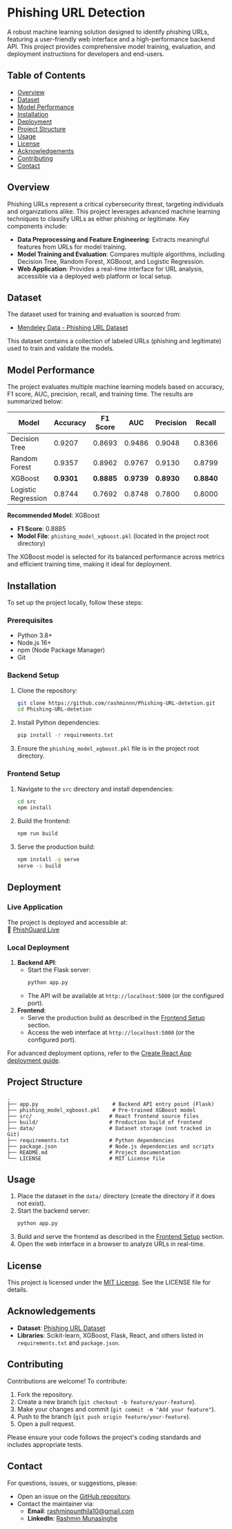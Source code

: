 # Phishing URL Detection

A robust machine learning solution designed to identify phishing URLs, featuring a user-friendly web interface and a high-performance backend API. This project provides comprehensive model training, evaluation, and deployment instructions for developers and end-users.

## Table of Contents
- [Overview](#overview)
- [Dataset](#dataset)
- [Model Performance](#model-performance)
- [Installation](#installation)
- [Deployment](#deployment)
- [Project Structure](#project-structure)
- [Usage](#usage)
- [License](#license)
- [Acknowledgements](#acknowledgements)
- [Contributing](#contributing)
- [Contact](#contact)

## Overview
Phishing URLs represent a critical cybersecurity threat, targeting individuals and organizations alike. This project leverages advanced machine learning techniques to classify URLs as either phishing or legitimate. Key components include:
- **Data Preprocessing and Feature Engineering**: Extracts meaningful features from URLs for model training.
- **Model Training and Evaluation**: Compares multiple algorithms, including Decision Tree, Random Forest, XGBoost, and Logistic Regression.
- **Web Application**: Provides a real-time interface for URL analysis, accessible via a deployed web platform or local setup.

## Dataset
The dataset used for training and evaluation is sourced from:
- [Mendeley Data - Phishing URL Dataset](https://data.mendeley.com/datasets/vfszbj9b36/1)

This dataset contains a collection of labeled URLs (phishing and legitimate) used to train and validate the models.

## Model Performance
The project evaluates multiple machine learning models based on accuracy, F1 score, AUC, precision, recall, and training time. The results are summarized below:

| Model               | Accuracy | F1 Score | AUC    | Precision | Recall | Training Time (s) |
|---------------------|----------|----------|--------|-----------|--------|-------------------|
| Decision Tree       | 0.9207   | 0.8693   | 0.9486 | 0.9048    | 0.8366 | 1.0963            |
| Random Forest       | 0.9357   | 0.8962   | 0.9767 | 0.9130    | 0.8799 | 312.8794          |
| XGBoost             | **0.9301**   | **0.8885**   | **0.9739** | **0.8930**    | **0.8840** | **4.1395**            |
| Logistic Regression | 0.8744   | 0.7692   | 0.8748 | 0.7800    | 0.8000 | 111.7700          |

**Recommended Model**: XGBoost  
- **F1 Score**: 0.8885  
- **Model File**: `phishing_model_xgboost.pkl` (located in the project root directory)

The XGBoost model is selected for its balanced performance across metrics and efficient training time, making it ideal for deployment.

## Installation
To set up the project locally, follow these steps:

### Prerequisites
- Python 3.8+
- Node.js 16+
- npm (Node Package Manager)
- Git

### Backend Setup
1. Clone the repository:
   ```bash
   git clone https://github.com/rashminnn/Phishing-URL-detetion.git
   cd Phishing-URL-detetion
   ```
2. Install Python dependencies:
   ```bash
   pip install -r requirements.txt
   ```
3. Ensure the `phishing_model_xgboost.pkl` file is in the project root directory.

### Frontend Setup
1. Navigate to the `src` directory and install dependencies:
   ```bash
   cd src
   npm install
   ```
2. Build the frontend:
   ```bash
   npm run build
   ```
3. Serve the production build:
   ```bash
   npm install -g serve
   serve -s build
   ```

## Deployment
### Live Application
The project is deployed and accessible at:  
🔗 [PhishGuard Live](https://phishguard.up.railway.app/)

### Local Deployment
1. **Backend API**:
   - Start the Flask server:
     ```bash
     python app.py
     ```
   - The API will be available at `http://localhost:5000` (or the configured port).
2. **Frontend**:
   - Serve the production build as described in the [Frontend Setup](#frontend-setup) section.
   - Access the web interface at `http://localhost:5000` (or the configured port).

For advanced deployment options, refer to the [Create React App deployment guide](https://cra.link/deployment).

## Project Structure
```plaintext
.
├── app.py                        # Backend API entry point (Flask)
├── phishing_model_xgboost.pkl    # Pre-trained XGBoost model
├── src/                         # React frontend source files
├── build/                       # Production build of frontend
├── data/                        # Dataset storage (not tracked in Git)
├── requirements.txt             # Python dependencies
├── package.json                 # Node.js dependencies and scripts
├── README.md                    # Project documentation
└── LICENSE                      # MIT License file
```

## Usage
1. Place the dataset in the `data/` directory (create the directory if it does not exist).
2. Start the backend server:
   ```bash
   python app.py
   ```
3. Build and serve the frontend as described in the [Frontend Setup](#frontend-setup) section.
4. Open the web interface in a browser to analyze URLs in real-time.

## License
This project is licensed under the [MIT License](LICENSE). See the LICENSE file for details.

## Acknowledgements
- **Dataset**: [Phishing URL Dataset](https://data.mendeley.com/datasets/vfszbj9b36/1)
- **Libraries**: Scikit-learn, XGBoost, Flask, React, and others listed in `requirements.txt` and `package.json`.

## Contributing
Contributions are welcome! To contribute:
1. Fork the repository.
2. Create a new branch (`git checkout -b feature/your-feature`).
3. Make your changes and commit (`git commit -m "Add your feature"`).
4. Push to the branch (`git push origin feature/your-feature`).
5. Open a pull request.

Please ensure your code follows the project's coding standards and includes appropriate tests.

## Contact
For questions, issues, or suggestions, please:
- Open an issue on the [GitHub repository](https://github.com/rashminnn/Phishing-URL-detetion).
- Contact the maintainer via:
  - **Email**: [rashminpunthila10@gmail.com](mailto:rashminpunthila10@gmail.com)
  - **LinkedIn**: [Rashmin Munasinghe](https://www.linkedin.com/in/rashmin-munasinghe-313b58299/)
